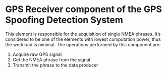 # GPS Receiver component of the GPS Spoofing Detection System

This element is responsible for the acquisition of single NMEA phrases. It’s considered to be one of the elements with lowest computation power, thus the workload is minimal. The operations performed by this component are:

1. Acquire raw GPS signal
2. Get the NMEA phrase from the signal
3. Transmit the phrase to the data producer
